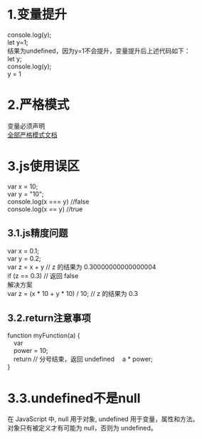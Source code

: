 # 1.变量提升
console.log(y);  
let y=1;  
结果为undefined，因为y=1不会提升，变量提升后上述代码如下：  
let y;  
console.log(y);  
y = 1  

# 2.严格模式
变量必须声明  
<a href="https://www.runoob.com/js/js-strict.html">全部严格模式文档</a>

# 3.js使用误区
var x = 10;  
var y = "10";  
console.log(x === y)  //false  
console.log(x == y)  //true  

## 3.1.js精度问题
var x = 0.1;  
var y = 0.2;  
var z = x + y            // z 的结果为 0.30000000000000004  
if (z == 0.3)            // 返回 false  
解决方案  
var z = (x * 10 + y * 10) / 10;       // z 的结果为 0.3  

## 3.2.return注意事项
function myFunction(a) {  
&emsp;var  
&emsp;power = 10;   
&emsp;return      // 分号结束，返回 undefined
&emsp;a * power;  
}  

# 3.3.undefined不是null
在 JavaScript 中, null 用于对象, undefined 用于变量，属性和方法。  
对象只有被定义才有可能为 null，否则为 undefined。




